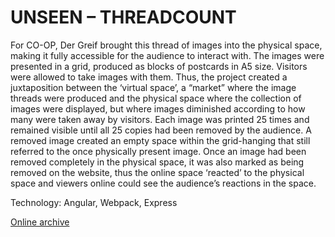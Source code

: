 # UNSEEN – THREADCOUNT

For CO-OP, Der Greif brought this thread of images into the physical space, making it fully accessible for the audience to interact with. The images were presented in a grid, produced as blocks of postcards in A5 size. Visitors were allowed to take images with them. Thus, the project created a juxtaposition between the ‘virtual space’, a “market” where the image threads were produced and the physical space where the collection of images were displayed, but where images diminished according to how many were taken away by visitors. Each image was printed 25 times and remained visible until all 25 copies had been removed by the audience. A removed image created an empty space within the grid-hanging that still referred to the once physically present image. Once an image had been removed completely in the physical space, it was also marked as being removed on the website, thus the online space ‘reacted’ to the physical space and viewers online could see the audience’s reactions in the space.

Technology: Angular, Webpack, Express

[Online archive](http://threadcount.dergreif-online.de)
